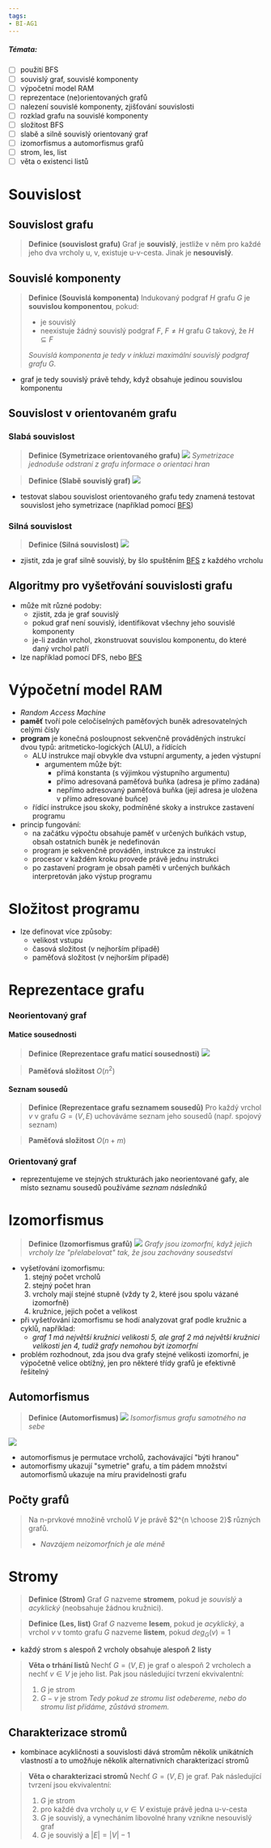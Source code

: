 ```yaml
---
tags:
- BI-AG1
---
```


##### Témata:

- [ ] použití BFS
- [ ] souvislý graf, souvislé komponenty
- [ ] výpočetní model RAM
- [ ] reprezentace (ne)orientovaných grafů
- [ ] nalezení souvislé komponenty, zjišťování souvislosti
- [ ] rozklad grafu na souvislé komponenty
- [ ] složitost BFS
- [ ] slabě a silně souvislý orientovaný graf
- [ ] izomorfismus a automorfismus grafů
- [ ] strom, les, list
- [ ] věta o existenci listů

# Souvislost

## Souvislost grafu
> **Definice (souvislost grafu)**
> Graf je **souvislý**, jestliže v něm pro každé jeho dva vrcholy u, v, existuje u-v-cesta.
> Jinak je **nesouvislý**.

## Souvislé komponenty
> **Definice (Souvislá komponenta)**
> Indukovaný podgraf $H$ grafu $G$ je **souvislou komponentou**, pokud:
> - je souvislý
> - neexistuje žádný souvislý podgraf $F$, $F \neq H$ grafu $G$ takový, že $H \subseteq F$
> 
> *Souvislá komponenta je tedy v inkluzi maximální souvislý podgraf grafu G.*

- graf je tedy souvislý právě tehdy, když obsahuje jedinou souvislou komponentu

## Souvislost v orientovaném grafu

### Slabá souvislost
> **Definice (Symetrizace orientovaného grafu)**
> ![](Attachments/Pasted%20image%2020231106155341.png)
> *Symetrizace jednoduše odstraní z grafu informace o orientaci hran*

> **Definice (Slabě souvislý graf)**
> ![](Attachments/Pasted%20image%2020231106155512.png)

- testovat slabou souvislost orientovaného grafu tedy znamená testovat souvislost jeho symetrizace (například pomocí [BFS](BI-AG1/Algoritmy/BFS.md))

### Silná souvislost
> **Definice (Silná souvislost)**
> ![](Attachments/Pasted%20image%2020231106155628.png)

- zjistit, zda je graf silně souvislý, by šlo spuštěním [BFS](BI-AG1/Algoritmy/BFS.md) z každého vrcholu

## Algoritmy pro vyšetřování souvislosti grafu
- může mít různé podoby:
	- zjistit, zda je graf souvislý
	- pokud graf není souvislý, identifikovat všechny jeho souvislé komponenty
	- je-li zadán vrchol, zkonstruovat souvislou komponentu, do které daný vrchol patří
- lze například pomocí DFS, nebo [BFS](BI-AG1/Algoritmy/BFS.md)

# Výpočetní model RAM
- *Random Access Machine*
- **paměť** tvoří pole celočíselných paměťových buněk adresovatelných celými čísly
- **program** je konečná posloupnost sekvenčně prováděných instrukcí dvou typů: aritmeticko-logických (ALU), a řídících
	- ALU instrukce mají obvykle dva vstupní argumenty, a jeden výstupní
		- argumentem může být:
			- přímá konstanta (s výjimkou výstupního argumentu)
			- přímo adresovaná paměťová buňka (adresa je přímo zadána)
			- nepřímo adresovaný paměťová buňka (její adresa je uložena v přímo adresované buňce)
	- řídící instrukce jsou skoky, podmíněné skoky a instrukce zastavení programu
- princip fungování:
	- na začátku výpočtu obsahuje paměť v určených buňkách vstup, obsah ostatních buněk je nedefinován 
	- program je sekvenčně prováděn, instrukce za instrukcí
	- procesor v každém kroku provede právě jednu instrukci
	- po zastavení program je obsah paměti v určených buňkách interpretován jako výstup programu

# Složitost programu
- lze definovat více způsoby:
	- velikost vstupu
	- časová složitost (v nejhorším případě)
	- paměťová složitost (v nejhorším případě)

# Reprezentace grafu

### Neorientovaný graf

#### Matice sousednosti
> **Definice (Reprezentace grafu maticí sousednosti)**
> ![](Attachments/Pasted%20image%2020231106154733.png)

> **Paměťová složitost**
> $O(n^2)$

#### Seznam sousedů
> **Definice (Reprezentace grafu seznamem sousedů)**
> Pro každý vrchol $v$ v grafu $G = (V,E)$ uchováváme seznam jeho sousedů (např. spojový seznam)

> **Paměťová složitost**
> $O(n+m)$

### Orientovaný graf
- reprezentujeme ve stejných strukturách jako neorientované gafy, ale místo seznamu sousedů používáme *seznam následníků*

# Izomorfismus
> **Definice (Izomorfismus grafů)**
> ![](Attachments/Pasted%20image%2020231107075501.png)
> *Grafy jsou izomorfní, když jejich vrcholy lze "přelabelovat" tak, že jsou zachovány sousedství*

- vyšetřování izomorfismu:
	1. stejný počet vrcholů
	2. stejný počet hran
	3. vrcholy mají stejné stupně (vždy ty 2, které jsou spolu vázané izomorfně)
	4. kružnice, jejich počet a velikost
- při vyšetřování izomorfismu se hodí analyzovat graf podle kružnic a cyklů, například:
	- *graf 1 má největší kružnici velikosti 5, ale graf 2 má největší kružnici velikosti jen 4, tudíž grafy nemohou být izomorfní*
- problém rozhodnout, zda jsou dva grafy stejné velikosti izomorfní, je výpočetně velice obtížný, jen pro některé třídy grafů je efektivně řešitelný

## Automorfismus
> **Definice (Automorfismus)**
> ![](Attachments/Pasted%20image%2020231107080055.png)
> *Isomorfismus grafu samotného na sebe*

![](Attachments/Pasted%20image%2020231107080156.png)

- automorfismus je permutace vrcholů, zachovávající "býti hranou"
- automorfismy ukazují "symetrie" grafu, a tím pádem množství automorfismů ukazuje na míru pravidelnosti grafu

## Počty grafů
> Na n-prvkové množině vrcholů $V$ je právě $2^{n \choose 2}$ různých grafů.
> - *Navzájem neizomorfních je ale méně*

# Stromy
> **Definice (Strom)**
> Graf $G$ nazveme **stromem**, pokud je *souvislý* a *acyklický* (neobsahuje žádnou kružnici).

> **Definice (Les, list)**
> Graf $G$ nazveme **lesem**, pokud je *acyklický*, a vrchol $v$ v tomto grafu $G$ nazveme **listem**, pokud $deg_G(v) = 1$

- každý strom s alespoň 2 vrcholy obsahuje alespoň 2 listy

> **Věta o trhání listů**
> Nechť $G = (V,E)$ je graf o alespoň 2 vrcholech a nechť $v \in V$ je jeho list. Pak jsou následující tvrzení ekvivalentní:
> 	1. $G$  je strom
> 	2. $G - v$ je strom
> *Tedy pokud ze stromu list odebereme, nebo do stromu list přidáme, zůstává stromem.*

## Charakterizace stromů
- kombinace acykličnosti a souvislosti dává stromům několik unikátních vlastností a to umožňuje několik alternativních charakterizací stromů

> **Věta o charakterizaci stromů**
> Nechť $G = (V,E)$ je graf. Pak následující tvrzení jsou ekvivalentní:
> 1. $G$ je strom
> 2. pro každé dva vrcholy $u,v \in V$ existuje právě jedna u-v-cesta
> 3. $G$ je souvislý, a vynecháním libovolné hrany vznikne nesouvislý graf
> 4. $G$ je souvislý a $|E| = |V| - 1$
